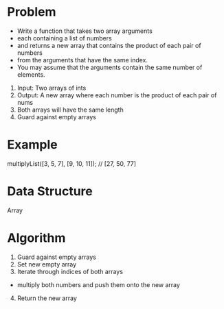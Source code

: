 # Problem

- Write a function that takes two array arguments
- each containing a list of numbers
- and returns a new array that contains the product of each pair of numbers 
- from the arguments that have the same index. 
- You may assume that the arguments contain the same number of elements.

1. Input: Two arrays of ints 
2. Output: A new array where each number is the product of each pair of nums 
3. Both arrays will have the same length
4. Guard against empty arrays

# Example

multiplyList([3, 5, 7], [9, 10, 11]);    // [27, 50, 77]

# Data Structure

Array

# Algorithm

1. Guard against empty arrays 
2. Set new empty array
3. Iterate through indices of both arrays 
  - multiply both numbers and push them onto the new array 
4. Return the new array 
